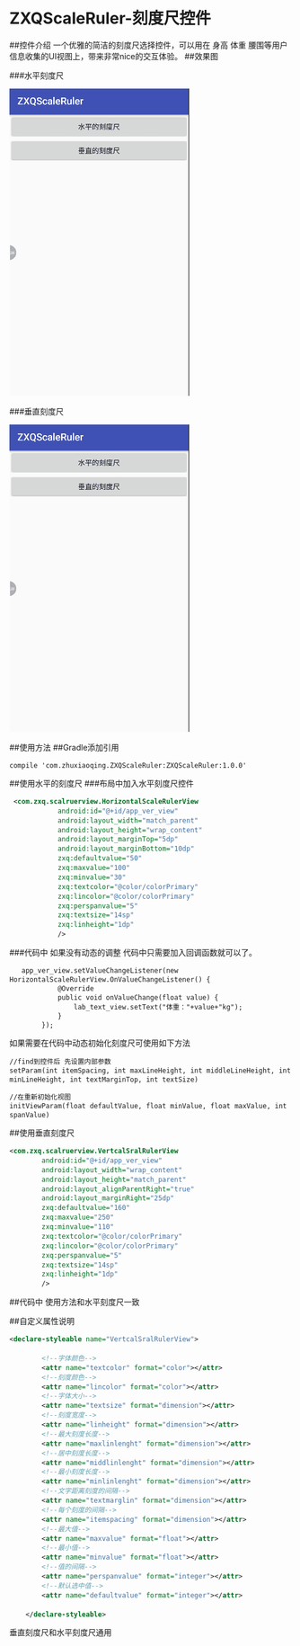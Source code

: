 # ZXQScaleRuler-刻度尺控件
##控件介绍
一个优雅的简洁的刻度尺选择控件，可以用在 身高 体重 腰围等用户信息收集的UI视图上，带来非常nice的交互体验。
##效果图   

###水平刻度尺   

![](https://github.com/qq516633632/ZXQScaleRuler/blob/master/dmoimg/h_dmo_img.gif)   


###垂直刻度尺

![](https://github.com/qq516633632/ZXQScaleRuler/blob/master/dmoimg/v_dmo_img.gif)   


##使用方法
##Gradle添加引用
```
compile 'com.zhuxiaoqing.ZXQScaleRuler:ZXQScaleRuler:1.0.0'

```
##使用水平的刻度尺
###布局中加入水平刻度尺控件
```xml
 <com.zxq.scalruerview.HorizontalScaleRulerView
            android:id="@+id/app_ver_view"
            android:layout_width="match_parent"
            android:layout_height="wrap_content"
            android:layout_marginTop="5dp"
            android:layout_marginBottom="10dp"
            zxq:defaultvalue="50"
            zxq:maxvalue="100"
            zxq:minvalue="30"
            zxq:textcolor="@color/colorPrimary"
            zxq:lincolor="@color/colorPrimary"
            zxq:perspanvalue="5"
            zxq:textsize="14sp"
            zxq:linheight="1dp"
            />
```
###代码中
如果没有动态的调整 代码中只需要加入回调函数就可以了。
```
   app_ver_view.setValueChangeListener(new HorizontalScaleRulerView.OnValueChangeListener() {
            @Override
            public void onValueChange(float value) {
                lab_text_view.setText("体重："+value+"kg");
            }
        });

```
如果需要在代码中动态初始化刻度尺可使用如下方法
```
//find到控件后 先设置内部参数
setParam(int itemSpacing, int maxLineHeight, int middleLineHeight, int minLineHeight, int textMarginTop, int textSize)

```

```
//在重新初始化视图
initViewParam(float defaultValue, float minValue, float maxValue, int spanValue)
```

##使用垂直刻度尺
```xml
<com.zxq.scalruerview.VertcalSralRulerView
        android:id="@+id/app_ver_view"
        android:layout_width="wrap_content"
        android:layout_height="match_parent"
        android:layout_alignParentRight="true"
        android:layout_marginRight="25dp"
        zxq:defaultvalue="160"
        zxq:maxvalue="250"
        zxq:minvalue="110"
        zxq:textcolor="@color/colorPrimary"
        zxq:lincolor="@color/colorPrimary"
        zxq:perspanvalue="5"
        zxq:textsize="14sp"
        zxq:linheight="1dp"
        />
```
##代码中
使用方法和水平刻度尺一致

##自定义属性说明
```xml
<declare-styleable name="VertcalSralRulerView">

        <!--字体颜色-->
        <attr name="textcolor" format="color"></attr>
        <!--刻度颜色-->
        <attr name="lincolor" format="color"></attr>
        <!--字体大小-->
        <attr name="textsize" format="dimension"></attr>
        <!--刻度宽度-->
        <attr name="linheight" format="dimension"></attr>
        <!--最大刻度长度-->
        <attr name="maxlinlenght" format="dimension"></attr>
        <!--居中刻度长度-->
        <attr name="middlinlenght" format="dimension"></attr>
        <!--最小刻度长度-->
        <attr name="minlinlenght" format="dimension"></attr>
        <!--文字距离刻度的间隔-->
        <attr name="textmarglin" format="dimension"></attr>
        <!--每个刻度的间隔-->
        <attr name="itemspacing" format="dimension"></attr>
        <!--最大值-->
        <attr name="maxvalue" format="float"></attr>
        <!--最小值-->
        <attr name="minvalue" format="float"></attr>
        <!--值的间隔-->
        <attr name="perspanvalue" format="integer"></attr>
        <!--默认选中值-->
        <attr name="defaultvalue" format="integer"></attr>

    </declare-styleable>
```
垂直刻度尺和水平刻度尺通用




